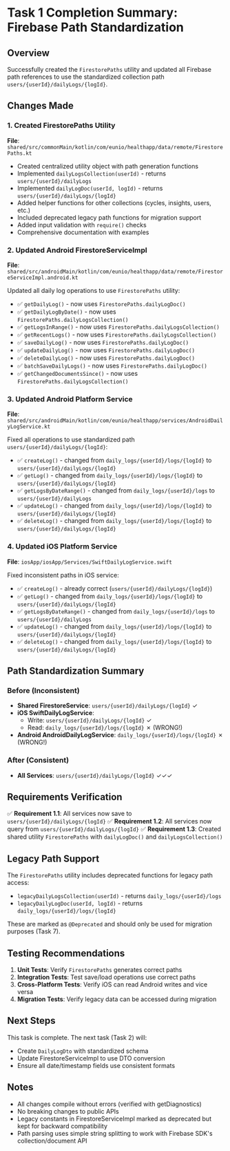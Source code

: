 # Task 1 Completion Summary: Firebase Path Standardization

## Overview
Successfully created the `FirestorePaths` utility and updated all Firebase path references to use the standardized collection path `users/{userId}/dailyLogs/{logId}`.

## Changes Made

### 1. Created FirestorePaths Utility
**File**: `shared/src/commonMain/kotlin/com/eunio/healthapp/data/remote/FirestorePaths.kt`

- Created centralized utility object with path generation functions
- Implemented `dailyLogsCollection(userId)` - returns `users/{userId}/dailyLogs`
- Implemented `dailyLogDoc(userId, logId)` - returns `users/{userId}/dailyLogs/{logId}`
- Added helper functions for other collections (cycles, insights, users, etc.)
- Included deprecated legacy path functions for migration support
- Added input validation with `require()` checks
- Comprehensive documentation with examples

### 2. Updated Android FirestoreServiceImpl
**File**: `shared/src/androidMain/kotlin/com/eunio/healthapp/data/remote/FirestoreServiceImpl.android.kt`

Updated all daily log operations to use `FirestorePaths` utility:
- ✅ `getDailyLog()` - now uses `FirestorePaths.dailyLogDoc()`
- ✅ `getDailyLogByDate()` - now uses `FirestorePaths.dailyLogsCollection()`
- ✅ `getLogsInRange()` - now uses `FirestorePaths.dailyLogsCollection()`
- ✅ `getRecentLogs()` - now uses `FirestorePaths.dailyLogsCollection()`
- ✅ `saveDailyLog()` - now uses `FirestorePaths.dailyLogDoc()`
- ✅ `updateDailyLog()` - now uses `FirestorePaths.dailyLogDoc()`
- ✅ `deleteDailyLog()` - now uses `FirestorePaths.dailyLogDoc()`
- ✅ `batchSaveDailyLogs()` - now uses `FirestorePaths.dailyLogDoc()`
- ✅ `getChangedDocumentsSince()` - now uses `FirestorePaths.dailyLogsCollection()`

### 3. Updated Android Platform Service
**File**: `shared/src/androidMain/kotlin/com/eunio/healthapp/services/AndroidDailyLogService.kt`

Fixed all operations to use standardized path `users/{userId}/dailyLogs/{logId}`:
- ✅ `createLog()` - changed from `daily_logs/{userId}/logs/{logId}` to `users/{userId}/dailyLogs/{logId}`
- ✅ `getLog()` - changed from `daily_logs/{userId}/logs/{logId}` to `users/{userId}/dailyLogs/{logId}`
- ✅ `getLogsByDateRange()` - changed from `daily_logs/{userId}/logs` to `users/{userId}/dailyLogs`
- ✅ `updateLog()` - changed from `daily_logs/{userId}/logs/{logId}` to `users/{userId}/dailyLogs/{logId}`
- ✅ `deleteLog()` - changed from `daily_logs/{userId}/logs/{logId}` to `users/{userId}/dailyLogs/{logId}`

### 4. Updated iOS Platform Service
**File**: `iosApp/iosApp/Services/SwiftDailyLogService.swift`

Fixed inconsistent paths in iOS service:
- ✅ `createLog()` - already correct (`users/{userId}/dailyLogs/{logId}`)
- ✅ `getLog()` - changed from `daily_logs/{userId}/logs/{logId}` to `users/{userId}/dailyLogs/{logId}`
- ✅ `getLogsByDateRange()` - changed from `daily_logs/{userId}/logs` to `users/{userId}/dailyLogs`
- ✅ `updateLog()` - changed from `daily_logs/{userId}/logs/{logId}` to `users/{userId}/dailyLogs/{logId}`
- ✅ `deleteLog()` - changed from `daily_logs/{userId}/logs/{logId}` to `users/{userId}/dailyLogs/{logId}`

## Path Standardization Summary

### Before (Inconsistent)
- **Shared FirestoreService**: `users/{userId}/dailyLogs/{logId}` ✓
- **iOS SwiftDailyLogService**: 
  - Write: `users/{userId}/dailyLogs/{logId}` ✓
  - Read: `daily_logs/{userId}/logs/{logId}` ✗ (WRONG!)
- **Android AndroidDailyLogService**: `daily_logs/{userId}/logs/{logId}` ✗ (WRONG!)

### After (Consistent)
- **All Services**: `users/{userId}/dailyLogs/{logId}` ✓✓✓

## Requirements Verification

✅ **Requirement 1.1**: All services now save to `users/{userId}/dailyLogs/{logId}`
✅ **Requirement 1.2**: All services now query from `users/{userId}/dailyLogs/{logId}`
✅ **Requirement 1.3**: Created shared utility `FirestorePaths` with `dailyLogDoc()` and `dailyLogsCollection()`

## Legacy Path Support

The `FirestorePaths` utility includes deprecated functions for legacy path access:
- `legacyDailyLogsCollection(userId)` - returns `daily_logs/{userId}/logs`
- `legacyDailyLogDoc(userId, logId)` - returns `daily_logs/{userId}/logs/{logId}`

These are marked as `@Deprecated` and should only be used for migration purposes (Task 7).

## Testing Recommendations

1. **Unit Tests**: Verify `FirestorePaths` generates correct paths
2. **Integration Tests**: Test save/load operations use correct paths
3. **Cross-Platform Tests**: Verify iOS can read Android writes and vice versa
4. **Migration Tests**: Verify legacy data can be accessed during migration

## Next Steps

This task is complete. The next task (Task 2) will:
- Create `DailyLogDto` with standardized schema
- Update FirestoreServiceImpl to use DTO conversion
- Ensure all date/timestamp fields use consistent formats

## Notes

- All changes compile without errors (verified with getDiagnostics)
- No breaking changes to public APIs
- Legacy constants in FirestoreServiceImpl marked as deprecated but kept for backward compatibility
- Path parsing uses simple string splitting to work with Firebase SDK's collection/document API
